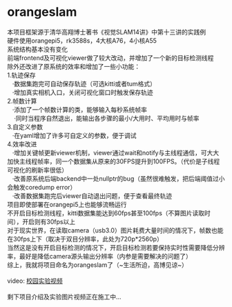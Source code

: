 # orangeslam
本项目框架源于清华高翔博士著书《视觉SLAM14讲》中第十三讲的实践例<br>
硬件使用orangepi5，rk3588s，4大核A76，4小核A55<br>
系统结构基本没有变化<br>
前端frontend及可视化viewer做了较大改动，并增加了一个新的目标检测线程<br>
除外还改进了原系统的效率和增加了一些小功能：<br>
1.轨迹保存<br>
&nbsp;&nbsp;&nbsp;·数据集跑完可自动保存轨迹（可选kitti或者tum格式）<br>
&nbsp;&nbsp;&nbsp;·增加真实相机入口，关闭可视化窗口时触发保存轨迹<br>
2.帧数计算<br>
&nbsp;&nbsp;&nbsp;·添加了一个帧数计算的类，能够输入每秒系统帧率<br>
&nbsp;&nbsp;&nbsp;&nbsp;·同时当程序自然退出，能输出各步骤的最小/大用时、平均用时与帧率<br>
3.自定义参数<br>
&nbsp;&nbsp;&nbsp;·在yaml增加了许多可自定义的参数，便于调试<br>
4.效率改进<br>
&nbsp;&nbsp;&nbsp;·增加关键帧更新viewer机制，viewer通过wait和notify与主线程通信，可大大加快主线程帧率，同一个数据集从原来的30FPS提升到100FPS。（代价是子线程可视化的刷新率很低）<br>
&nbsp;&nbsp;&nbsp;·改善原系统后端backend中一处nullptr的bug（虽然很难触发，把后端阈值过小会触发coredump error）<br>
&nbsp;&nbsp;&nbsp;·改善数据集跑完后viewer自动退出问题，便于查看最终轨迹<br>
项目即使部署在orangepi5上也能够流畅运行<br>
不开启目标检测线程，kitti数据集能达到60fps甚至100fps（不算图片读取时间），开启则有30fps以上<br>
对于现实世界，在读取camera（usb3.0）图片耗费大量时间的情况下，帧数也能在30fps上下（取决于双目分辨率，此处为720p*2560p）<br>
当然这是没有开启目标检测的情况下，开启目标检测若要保持实时性需要降低分辨率，最好是降低camera源头输出分辨率（内参是需要解决的问题了）<br>
综上，我就将项目命名为orangeslam了（~生活所迫，高博见谅~）<br>
<br>
video: [校园实验视频](https://www.bilibili.com/video/BV1my4y1A7gn)<br>
<br>
剩下项目介绍及实验图片视频正在施工中...

